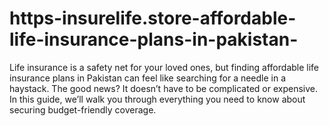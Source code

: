 # https-insurelife.store-affordable-life-insurance-plans-in-pakistan-
Life insurance is a safety net for your loved ones, but finding affordable life insurance plans in Pakistan can feel like searching for a needle in a haystack. The good news? It doesn’t have to be complicated or expensive. In this guide, we’ll walk you through everything you need to know about securing budget-friendly coverage. 
